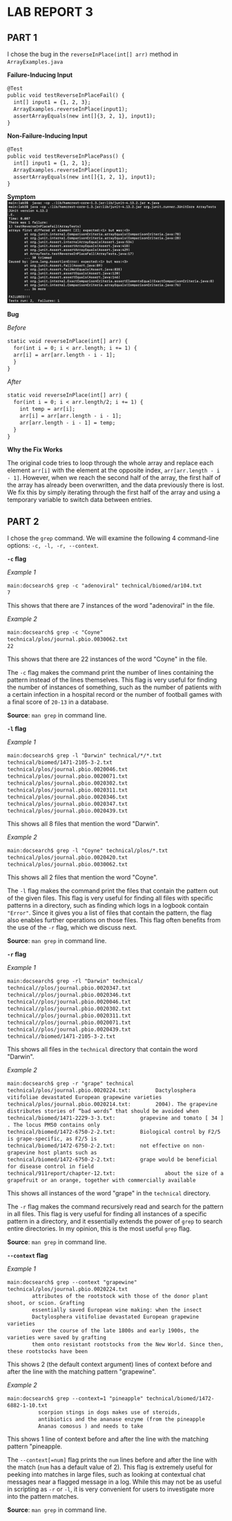# LAB REPORT 3

## PART 1
I chose the bug in the ```reverseInPlace(int[] arr)``` method in ```ArrayExamples.java```

**Failure-Inducing Input**
```
@Test
public void testReverseInPlaceFail() {
  int[] input1 = {1, 2, 3};
  ArrayExamples.reverseInPlace(input1);
  assertArrayEquals(new int[]{3, 2, 1}, input1);
}
```

**Non-Failure-Inducing Input**
```
@Test 
public void testReverseInPlacePass() {
  int[] input1 = {1, 2, 1};
  ArrayExamples.reverseInPlace(input1);
  assertArrayEquals(new int[]{1, 2, 1}, input1);
}
```

**Symptom**
![Symptom](/lab3symptoms.png)

**Bug**

*Before*
```
static void reverseInPlace(int[] arr) {
  for(int i = 0; i < arr.length; i += 1) {
  arr[i] = arr[arr.length - i - 1];
  }
}
```
*After*
```
static void reverseInPlace(int[] arr) {
  for(int i = 0; i < arr.length/2; i += 1) {
    int temp = arr[i];
    arr[i] = arr[arr.length - i - 1];
    arr[arr.length - i - 1] = temp;
  }
}
```

**Why the Fix Works**

The original code tries to loop through the whole array and replace each element ```arr[i]``` with the element at the opposite index, ```arr[arr.length - i - 1]```. However, when we reach the second half of the array, the first half of the array has already been overwritten, and the data previously there is lost. We fix this by simply iterating through the first half of the array and using a temporary variable to switch data between entries.

## PART 2

I chose the ```grep``` command. We will examine the following 4 command-line options: ```-c, -l, -r, --context```.

**```-c``` flag**

*Example 1*
```
main:docsearch$ grep -c "adenoviral" technical/biomed/ar104.txt
7
```

This shows that there are 7 instances of the word "adenoviral" in the file.

*Example 2*
```
main:docsearch$ grep -c "Coyne" technical/plos/journal.pbio.0030062.txt
22
```

This shows that there are 22 instances of the word "Coyne" in the file.

The ```-c``` flag makes the command print the number of lines containing the pattern instead of the lines themselves. This flag is very useful for finding the number of instances of something, such as the number of patients with a certain infection in a hospital record or the number of football games with a final score of ```20-13``` in a database.

**Source**: ```man grep``` in command line.

**```-l``` flag**

*Example 1*
```
main:docsearch$ grep -l "Darwin" technical/*/*.txt
technical/biomed/1471-2105-3-2.txt
technical/plos/journal.pbio.0020046.txt
technical/plos/journal.pbio.0020071.txt
technical/plos/journal.pbio.0020302.txt
technical/plos/journal.pbio.0020311.txt
technical/plos/journal.pbio.0020346.txt
technical/plos/journal.pbio.0020347.txt
technical/plos/journal.pbio.0020439.txt

```

This shows all 8 files that mention the word "Darwin".


*Example 2*
```
main:docsearch$ grep -l "Coyne" technical/plos/*.txt                   
technical/plos/journal.pbio.0020420.txt
technical/plos/journal.pbio.0030062.txt
```

This shows all 2 files that mention the word "Coyne".

The ```-l``` flag makes the command print the files that contain the pattern out of the given files. This flag is very useful for finding all files with specific patterns in a directory, such as finding which logs in a logbook contain ```"Error"```. Since it gives you a list of files that contain the pattern, the flag also enables further operations on those files. This flag often benefits from the use of the ```-r``` flag, which we discuss next.

**Source**: ```man grep``` in command line.

**```-r``` flag**

*Example 1*
```
main:docsearch$ grep -rl "Darwin" technical/       
technical//plos/journal.pbio.0020347.txt
technical//plos/journal.pbio.0020346.txt
technical//plos/journal.pbio.0020046.txt
technical//plos/journal.pbio.0020302.txt
technical//plos/journal.pbio.0020311.txt
technical//plos/journal.pbio.0020071.txt
technical//plos/journal.pbio.0020439.txt
technical//biomed/1471-2105-3-2.txt
```

This shows all files in the ```technical``` directory that contain the word "Darwin".

*Example 2*
```
main:docsearch$ grep -r "grape" technical
technical/plos/journal.pbio.0020224.txt:        Dactylosphera vitifoliae devastated European grapewine varieties
technical/plos/journal.pbio.0020214.txt:        2004). The grapevine distributes stories of “bad words” that should be avoided when
technical/biomed/1471-2229-3-3.txt:        grapevine and tomato [ 34 ] . The locus PM50 contains only
technical/biomed/1472-6750-2-2.txt:        Biological control by F2/5 is grape-specific, as F2/5 is
technical/biomed/1472-6750-2-2.txt:        not effective on non-grapevine host plants such as 
technical/biomed/1472-6750-2-2.txt:        grape would be beneficial for disease control in field
technical/911report/chapter-12.txt:                about the size of a grapefruit or an orange, together with commercially available
```

This shows all instances of the word "grape" in the ```technical``` directory.

The ```-r``` flag makes the command recursively read and search for the pattern in all files. This flag is very useful for finding all instances of a specific pattern in a directory, and it essentially extends the power of ```grep``` to search entire directories. In my opinion, this is the most useful ```grep``` flag.

**Source**: ```man grep``` in command line.

**```--context``` flag**

*Example 1*
```
main:docsearch$ grep --context "grapewine" technical/plos/journal.pbio.0020224.txt
        attributes of the rootstock with those of the donor plant shoot, or scion. Grafting
        essentially saved European wine making: when the insect 
        Dactylosphera vitifoliae devastated European grapewine varieties
        over the course of the late 1800s and early 1900s, the varieties were saved by grafting
        them onto resistant rootstocks from the New World. Since then, these rootstocks have been
```

This shows 2 (the default context argument) lines of context before and after the line with the matching pattern "grapewine".

*Example 2*
```
main:docsearch$ grep --context=1 "pineapple" technical/biomed/1472-6882-1-10.txt
          scorpion stings in dogs makes use of steroids,
          antibiotics and the ananase enzyme (from the pineapple 
          Ananas comosus ) and needs to take
```

This shows 1 line of context before and after the line with the matching pattern "pineapple.

The ```--context[=num]``` flag prints the ```num``` lines before and after the line with the match (```num``` has a default value of 2). This flag is extremely useful for peeking into matches in large files, such as looking at contextual chat messages near a flagged message in a log. While this may not be as useful in scripting as ```-r``` or ```-l```, it is very convenient for users to investigate more into the pattern matches.

**Source**: ```man grep``` in command line.
